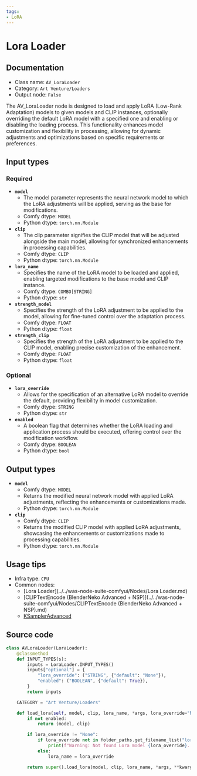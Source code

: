 ```yaml
---
tags:
- LoRA
---
```


# Lora Loader
## Documentation
- Class name: `AV_LoraLoader`
- Category: `Art Venture/Loaders`
- Output node: `False`

The AV_LoraLoader node is designed to load and apply LoRA (Low-Rank Adaptation) models to given models and CLIP instances, optionally overriding the default LoRA model with a specified one and enabling or disabling the loading process. This functionality enhances model customization and flexibility in processing, allowing for dynamic adjustments and optimizations based on specific requirements or preferences.
## Input types
### Required
- **`model`**
    - The model parameter represents the neural network model to which the LoRA adjustments will be applied, serving as the base for modifications.
    - Comfy dtype: `MODEL`
    - Python dtype: `torch.nn.Module`
- **`clip`**
    - The clip parameter signifies the CLIP model that will be adjusted alongside the main model, allowing for synchronized enhancements in processing capabilities.
    - Comfy dtype: `CLIP`
    - Python dtype: `torch.nn.Module`
- **`lora_name`**
    - Specifies the name of the LoRA model to be loaded and applied, enabling targeted modifications to the base model and CLIP instance.
    - Comfy dtype: `COMBO[STRING]`
    - Python dtype: `str`
- **`strength_model`**
    - Specifies the strength of the LoRA adjustment to be applied to the model, allowing for fine-tuned control over the adaptation process.
    - Comfy dtype: `FLOAT`
    - Python dtype: `float`
- **`strength_clip`**
    - Specifies the strength of the LoRA adjustment to be applied to the CLIP model, enabling precise customization of the enhancement.
    - Comfy dtype: `FLOAT`
    - Python dtype: `float`
### Optional
- **`lora_override`**
    - Allows for the specification of an alternative LoRA model to override the default, providing flexibility in model customization.
    - Comfy dtype: `STRING`
    - Python dtype: `str`
- **`enabled`**
    - A boolean flag that determines whether the LoRA loading and application process should be executed, offering control over the modification workflow.
    - Comfy dtype: `BOOLEAN`
    - Python dtype: `bool`
## Output types
- **`model`**
    - Comfy dtype: `MODEL`
    - Returns the modified neural network model with applied LoRA adjustments, reflecting the enhancements or customizations made.
    - Python dtype: `torch.nn.Module`
- **`clip`**
    - Comfy dtype: `CLIP`
    - Returns the modified CLIP model with applied LoRA adjustments, showcasing the enhancements or customizations made to processing capabilities.
    - Python dtype: `torch.nn.Module`
## Usage tips
- Infra type: `CPU`
- Common nodes:
    - [Lora Loader](../../was-node-suite-comfyui/Nodes/Lora Loader.md)
    - [CLIPTextEncode (BlenderNeko Advanced + NSP)](../../was-node-suite-comfyui/Nodes/CLIPTextEncode (BlenderNeko Advanced + NSP).md)
    - [KSamplerAdvanced](../../Comfy/Nodes/KSamplerAdvanced.md)



## Source code
```python
class AVLoraLoader(LoraLoader):
    @classmethod
    def INPUT_TYPES(s):
        inputs = LoraLoader.INPUT_TYPES()
        inputs["optional"] = {
            "lora_override": ("STRING", {"default": "None"}),
            "enabled": ("BOOLEAN", {"default": True}),
        }
        return inputs

    CATEGORY = "Art Venture/Loaders"

    def load_lora(self, model, clip, lora_name, *args, lora_override="None", enabled=True, **kwargs):
        if not enabled:
            return (model, clip)

        if lora_override != "None":
            if lora_override not in folder_paths.get_filename_list("loras"):
                print(f"Warning: Not found Lora model {lora_override}. Use {lora_name} instead.")
            else:
                lora_name = lora_override

        return super().load_lora(model, clip, lora_name, *args, **kwargs)

```
